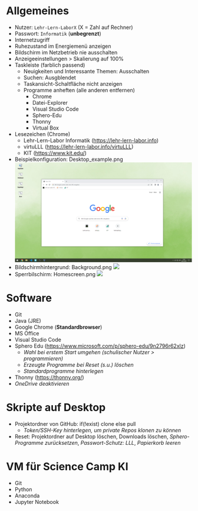 # Allgemeines
* Nutzer: `Lehr-Lern-LaborX` (X = Zahl auf Rechner)
* Passwort: `Informatik` (**unbegrenzt**)
* Internetzugriff
* Ruhezustand im Energiemenü anzeigen
* Bildschirm im Netzbetrieb nie ausschalten
* Anzeigeeinstellungen > Skalierung auf 100%
* Taskleiste (farblich passend)
  * Neuigkeiten und Interessante Themen: Ausschalten
  * Suchen: Ausgblendet
  * Taskansicht-Schaltfläche nicht anzeigen
  * Programme anheften (alle anderen entfernen)
    * Chrome
    * Datei-Explorer
    * Visual Studio Code
    * Sphero-Edu
    * Thonny
    * Virtual Box
* Lesezeichen (Chrome)
  * Lehr-Lern-Labor Informatik (https://lehr-lern-labor.info)
  * virtuLLL (https://lehr-lern-labor.info/virtuLLL)
  * KIT (https://www.kit.edu/)
* Beispielkonfiguration: Desktop_example.png ![](Desktop_example.png)
* Bildschirmhintergrund: Background.png ![](Background.png)
* Sperrbilschirm: Homescreen.png ![](Homescreen.png)

# Software
* Git
* Java (JRE)
* Google Chrome (**Standardbrowser**)
* MS Office
* Visual Studio Code
* Sphero Edu (https://www.microsoft.com/p/sphero-edu/9n2796r62xlz)
  * *Wahl bei erstem Start umgehen (schulischer Nutzer > programmieren)*
  * *Erzeugte Programme bei Reset (s.u.) löschen*
  * *Standardprogramme hinterlegen*
* Thonny (https://thonny.org/)
* *OneDrive deaktivieren*


# Skripte auf Desktop
* Projektordner von GitHub: if(!exist) clone else pull
  * *Token/SSH-Key hinterlegen, um private Repos klonen zu können*
* Reset: Projektordner auf Desktop löschen, Downloads löschen, *Sphero-Programme zurücksetzen*, *Passwort-Schutz: LLL*, *Papierkorb leeren*

# VM für Science Camp KI
* Git
* Python
* Anaconda
* Jupyter Notebook
